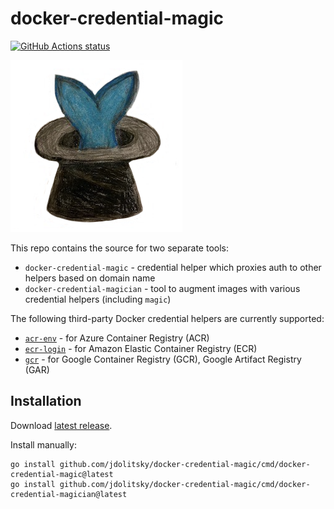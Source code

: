 # docker-credential-magic

[![GitHub Actions status](https://github.com/jdolitsky/docker-credential-magic/workflows/build/badge.svg)](https://github.com/jdolitsky/docker-credential-magic/actions?query=workflow%3Abuild+)

![docker-credential-magic](./docker-credential-magic.png)

This repo contains the source for two separate tools:

- `docker-credential-magic` - credential helper which proxies auth to other helpers based on domain name
- `docker-credential-magician` - tool to augment images with various credential helpers (including `magic`)

The following third-party Docker credential helpers are currently supported:

- [`acr-env`](https://github.com/chrismellard/docker-credential-acr-env) - for Azure Container Registry (ACR)
- [`ecr-login`](https://github.com/awslabs/amazon-ecr-credential-helper) - for Amazon Elastic Container Registry (ECR)
- [`gcr`](https://github.com/GoogleCloudPlatform/docker-credential-gcr) - for Google Container Registry (GCR),
  Google Artifact Registry (GAR)

## Installation

Download [latest release](https://github.com/jdolitsky/docker-credential-magic/releases/latest).

Install manually:

```
go install github.com/jdolitsky/docker-credential-magic/cmd/docker-credential-magic@latest
go install github.com/jdolitsky/docker-credential-magic/cmd/docker-credential-magician@latest
```
